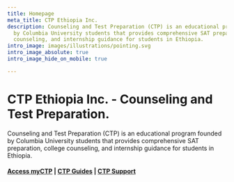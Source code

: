 ```yaml
---
title: Homepage
meta_title: CTP Ethiopia Inc.
description: Counseling and Test Preparation (CTP) is an educational program founded
  by Columbia University students that provides comprehensive SAT preparation, college
  counseling, and internship guidance for students in Ethiopia.
intro_image: images/illustrations/pointing.svg
intro_image_absolute: true
intro_image_hide_on_mobile: true

---
```

# CTP Ethiopia Inc. - Counseling and Test Preparation.

Counseling and Test Preparation (CTP) is an educational program founded by Columbia University students that provides comprehensive SAT preparation, college counseling, and internship guidance for students in Ethiopia.

#### [**Access myCTP**](https://www.ctpacademy.org "myCTP") **|** [**CTP Guides**](https://guides.ctpethiopia.org "Guides") **|** [**CTP Support**](https://tech.ctpethiopia.org/support "Support")

#### 